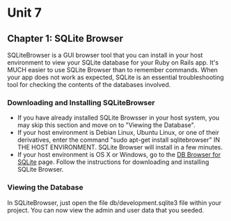 # Unit 7
## Chapter 1: SQLite Browser

SQLiteBrowser is a GUI browser tool that you can install in your host environment to view your SQLite database for your Ruby on Rails app.  It's MUCH easier to use SQLite Browser than to remember commands.  When your app does not work as expected, SQLite is an essential troubleshooting tool for checking the contents of the databases involved.

### Downloading and Installing SQLiteBrowser
* If you have already installed SQLite Browsser in your host system, you may skip this section and move on to "Viewing the Database".
* If your host environment is Debian Linux, Ubuntu Linux, or one of their derivatives, enter the command "sudo apt-get install sqlitebrowser" IN THE HOST ENVIRONMENT.  SQLite Browser will install in a few minutes.
* If your host environment is OS X or Windows, go to the [DB Browser for SQLite](http://sqlitebrowser.org/) page.  Follow the instructions for downloading and installing SQLite Browser.

### Viewing the Database
In SQLiteBrowser, just open the file db/development.sqlite3 file within your project.  You can now view the admin and user data that you seeded.
